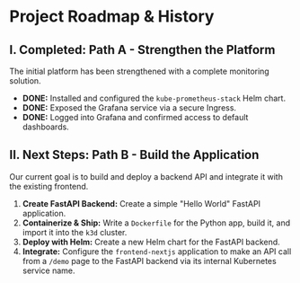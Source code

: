 # Project Roadmap & History

## I. Completed: Path A - Strengthen the Platform
The initial platform has been strengthened with a complete monitoring solution.
* **DONE:** Installed and configured the `kube-prometheus-stack` Helm chart.
* **DONE:** Exposed the Grafana service via a secure Ingress.
* **DONE:** Logged into Grafana and confirmed access to default dashboards.

## II. Next Steps: Path B - Build the Application
Our current goal is to build and deploy a backend API and integrate it with the existing frontend.
1.  **Create FastAPI Backend:** Create a simple "Hello World" FastAPI application.
2.  **Containerize & Ship:** Write a `Dockerfile` for the Python app, build it, and import it into the `k3d` cluster.
3.  **Deploy with Helm:** Create a new Helm chart for the FastAPI backend.
4.  **Integrate:** Configure the `frontend-nextjs` application to make an API call from a `/demo` page to the FastAPI backend via its internal Kubernetes service name.